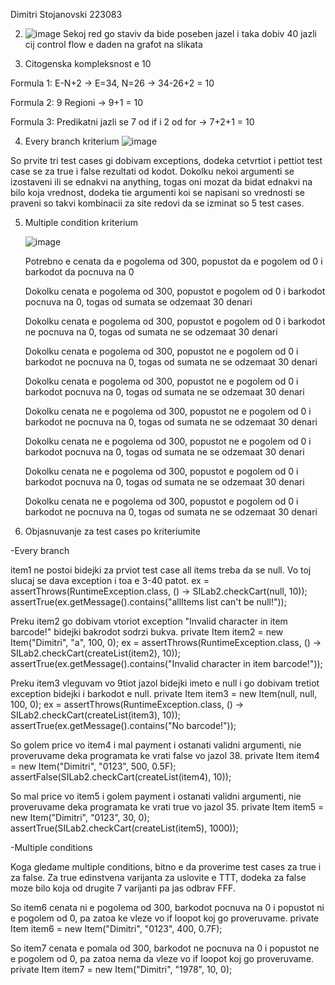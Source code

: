 Dimitri Stojanovski 223083

2. ![image](https://github.com/Dimitri-jpg/SI_2024_lab2_223083/assets/78219844/e87bdc06-fbcc-4995-894f-4918dcc5c760)
Sekoj red go staviv da bide poseben jazel i taka dobiv 40 jazli cij control flow e daden na grafot na slikata

3. Citogenska kompleksnost e 10

Formula 1: E-N+2 -> E=34, N=26 -> 34-26+2 = 10

Formula 2: 9 Regioni -> 9+1 = 10

Formula 3: Predikatni jazli se 7 od if i 2 od for -> 7+2+1 = 10

4. Every branch kriterium
   ![image](https://github.com/Dimitri-jpg/SI_2024_lab2_223083/assets/78219844/237d2118-60da-4869-97b7-35a2f5b9a92a)

So prvite tri test cases gi dobivam exceptions, dodeka cetvrtiot i pettiot test case se za true i false rezultati od kodot. Dokolku nekoi argumenti se izostaveni ili se ednakvi na anything, togas oni mozat da bidat ednakvi na bilo koja vrednost, dodeka tie argumenti koi se napisani so vrednosti se praveni so takvi kombinacii za site redovi da se izminat so 5 test cases.

5. Multiple condition kriterium

   ![image](https://github.com/Dimitri-jpg/SI_2024_lab2_223083/assets/78219844/7f30b150-34d5-4ee0-947b-9c2d00dd5875)


   Potrebno e cenata da e pogolema od 300, popustot da e pogolem od 0 i barkodot da pocnuva na 0

   Dokolku cenata e pogolema od 300, popustot e pogolem od 0 i barkodot pocnuva na 0, togas od sumata se odzemaat 30 denari
   
   Dokolku cenata e pogolema od 300, popustot e pogolem od 0 i barkodot ne pocnuva na 0, togas od sumata ne se odzemaat 30 denari
   
   Dokolku cenata e pogolema od 300, popustot ne e pogolem od 0 i barkodot ne pocnuva na 0, togas od sumata ne se odzemaat 30 denari
   
   Dokolku cenata e pogolema od 300, popustot ne e pogolem od 0 i barkodot pocnuva na 0, togas od sumata ne se odzemaat 30 denari
   
   Dokolku cenata ne e pogolema od 300, popustot ne e pogolem od 0 i barkodot ne pocnuva na 0, togas od sumata ne se odzemaat 30 denari
   
   Dokolku cenata ne e pogolema od 300, popustot ne e pogolem od 0 i barkodot pocnuva na 0, togas od sumata ne se odzemaat 30 denari
   
   Dokolku cenata ne e pogolema od 300, popustot e pogolem od 0 i barkodot pocnuva na 0, togas od sumata ne se odzemaat 30 denari
   
   Dokolku cenata ne e pogolema od 300, popustot e pogolem od 0 i barkodot ne pocnuva na 0, togas od sumata ne se odzemaat 30 denari

6. Objasnuvanje za test cases po kriteriumite

-Every branch

item1 ne postoi bidejki za prviot test case all items treba da se null. Vo toj slucaj se dava exception i toa e 3-40 patot.
ex = assertThrows(RuntimeException.class, () -> SILab2.checkCart(null, 10));
assertTrue(ex.getMessage().contains("allItems list can't be null!"));

Preku item2 go dobivam vtoriot exception "Invalid character in item barcode!" bidejki bakrodot sodrzi bukva.
private Item item2 = new Item("Dimitri", "a", 100, 0);
ex = assertThrows(RuntimeException.class, () -> SILab2.checkCart(createList(item2), 10));
assertTrue(ex.getMessage().contains("Invalid character in item barcode!"));

Preku item3 vleguvam vo 9tiot jazol bidejki imeto e null i go dobivam tretiot exception bidejki i barkodot e null.
private Item item3 = new Item(null, null, 100, 0);
ex = assertThrows(RuntimeException.class, () -> SILab2.checkCart(createList(item3), 10));
assertTrue(ex.getMessage().contains("No barcode!"));

So golem price vo item4 i mal payment i ostanati validni argumenti, nie proveruvame deka programata ke vrati false vo jazol 38.
private Item item4 = new Item("Dimitri", "0123", 500, 0.5F);
assertFalse(SILab2.checkCart(createList(item4), 10));

So mal price vo item5 i golem payment i ostanati validni argumenti, nie proveruvame deka programata ke vrati true vo jazol 35.
private Item item5 = new Item("Dimitri", "0123", 30, 0);
assertTrue(SILab2.checkCart(createList(item5), 1000));

-Multiple conditions

Koga gledame multiple conditions, bitno e da proverime test cases za true i za false. Za true edinstvena varijanta za uslovite e TTT, dodeka za false moze bilo koja od drugite 7 varijanti pa jas odbrav FFF.

So item6 cenata ni e pogolema od 300, barkodot pocnuva na 0 i popustot ni e pogolem od 0, pa zatoa ke vleze vo if loopot koj go proveruvame.
private Item item6 = new Item("Dimitri", "0123", 400, 0.7F);

So item7 cenata e pomala od 300, barkodot ne pocnuva na 0 i popustot ne e pogolem od 0, pa zatoa nema da vleze vo if loopot koj go proveruvame.
private Item item7 = new Item("Dimitri", "1978", 10, 0);
